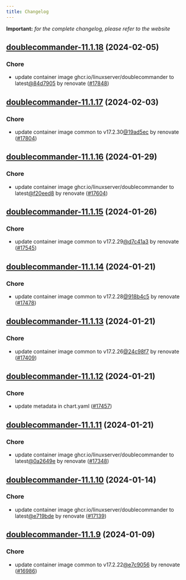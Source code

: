 ```yaml
---
title: Changelog
---
```


**Important:**
*for the complete changelog, please refer to the website*



## [doublecommander-11.1.18](https://github.com/truecharts/charts/compare/doublecommander-11.1.17...doublecommander-11.1.18) (2024-02-05)

### Chore



- update container image ghcr.io/linuxserver/doublecommander to latest[@84d7905](https://github.com/84d7905) by renovate ([#17848](https://github.com/truecharts/charts/issues/17848))


## [doublecommander-11.1.17](https://github.com/truecharts/charts/compare/doublecommander-11.1.16...doublecommander-11.1.17) (2024-02-03)

### Chore



- update container image common to v17.2.30[@19ad5ec](https://github.com/19ad5ec) by renovate ([#17804](https://github.com/truecharts/charts/issues/17804))


## [doublecommander-11.1.16](https://github.com/truecharts/charts/compare/doublecommander-11.1.15...doublecommander-11.1.16) (2024-01-29)

### Chore



- update container image ghcr.io/linuxserver/doublecommander to latest[@f20eed8](https://github.com/f20eed8) by renovate ([#17604](https://github.com/truecharts/charts/issues/17604))


## [doublecommander-11.1.15](https://github.com/truecharts/charts/compare/doublecommander-11.1.14...doublecommander-11.1.15) (2024-01-26)

### Chore



- update container image common to v17.2.29[@d7c41a3](https://github.com/d7c41a3) by renovate ([#17545](https://github.com/truecharts/charts/issues/17545))


## [doublecommander-11.1.14](https://github.com/truecharts/charts/compare/doublecommander-11.1.13...doublecommander-11.1.14) (2024-01-21)

### Chore



- update container image common to v17.2.28[@918b4c5](https://github.com/918b4c5) by renovate ([#17478](https://github.com/truecharts/charts/issues/17478))


## [doublecommander-11.1.13](https://github.com/truecharts/charts/compare/doublecommander-11.1.12...doublecommander-11.1.13) (2024-01-21)

### Chore



- update container image common to v17.2.26[@24c98f7](https://github.com/24c98f7) by renovate ([#17409](https://github.com/truecharts/charts/issues/17409))


## [doublecommander-11.1.12](https://github.com/truecharts/charts/compare/doublecommander-11.1.11...doublecommander-11.1.12) (2024-01-21)

### Chore



- update metadata in chart.yaml ([#17457](https://github.com/truecharts/charts/issues/17457))


## [doublecommander-11.1.11](https://github.com/truecharts/charts/compare/doublecommander-11.1.10...doublecommander-11.1.11) (2024-01-21)

### Chore



- update container image ghcr.io/linuxserver/doublecommander to latest[@0a2649e](https://github.com/0a2649e) by renovate ([#17348](https://github.com/truecharts/charts/issues/17348))


## [doublecommander-11.1.10](https://github.com/truecharts/charts/compare/doublecommander-11.1.9...doublecommander-11.1.10) (2024-01-14)

### Chore



- update container image ghcr.io/linuxserver/doublecommander to latest[@e719bde](https://github.com/e719bde) by renovate ([#17139](https://github.com/truecharts/charts/issues/17139))




## [doublecommander-11.1.9](https://github.com/truecharts/charts/compare/doublecommander-11.1.8...doublecommander-11.1.9) (2024-01-09)

### Chore



- update container image common to v17.2.22[@e7c9056](https://github.com/e7c9056) by renovate ([#16986](https://github.com/truecharts/charts/issues/16986))
